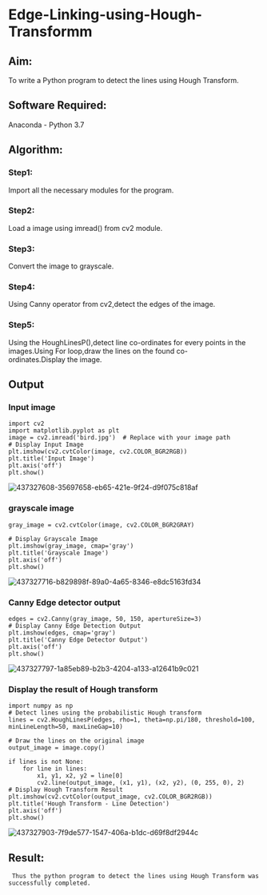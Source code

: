 # Edge-Linking-using-Hough-Transformm
## Aim:
To write a Python program to detect the lines using Hough Transform.

## Software Required:
Anaconda - Python 3.7

## Algorithm:
### Step1:

Import all the necessary modules for the program.
### Step2:

Load a image using imread() from cv2 module.
### Step3:

Convert the image to grayscale.
### Step4:

Using Canny operator from cv2,detect the edges of the image.
### Step5:

Using the HoughLinesP(),detect line co-ordinates for every points in the images.Using For loop,draw the lines on the found co-ordinates.Display the image.
## Output

### Input image 

```
import cv2
import matplotlib.pyplot as plt
image = cv2.imread('bird.jpg')  # Replace with your image path
# Display Input Image
plt.imshow(cv2.cvtColor(image, cv2.COLOR_BGR2RGB))
plt.title('Input Image')
plt.axis('off')
plt.show()
```


![437327608-35697658-eb65-421e-9f24-d9f075c818af](https://github.com/user-attachments/assets/82fa83ac-4aed-469f-8fb6-06413f13d6ea)


###  grayscale image

```
gray_image = cv2.cvtColor(image, cv2.COLOR_BGR2GRAY)

# Display Grayscale Image
plt.imshow(gray_image, cmap='gray')
plt.title('Grayscale Image')
plt.axis('off')
plt.show()
```

![437327716-b829898f-89a0-4a65-8346-e8dc5163fd34](https://github.com/user-attachments/assets/20607b68-8831-4500-af00-c8a836bc3fa3)



### Canny Edge detector output

```
edges = cv2.Canny(gray_image, 50, 150, apertureSize=3)
# Display Canny Edge Detection Output   
plt.imshow(edges, cmap='gray')
plt.title('Canny Edge Detector Output')
plt.axis('off')
plt.show()

```

![437327797-1a85eb89-b2b3-4204-a133-a12641b9c021](https://github.com/user-attachments/assets/45150df9-613c-48e9-8c50-124ee78f96cc)


### Display the result of Hough transform

```
import numpy as np
# Detect lines using the probabilistic Hough transform
lines = cv2.HoughLinesP(edges, rho=1, theta=np.pi/180, threshold=100, minLineLength=50, maxLineGap=10)

# Draw the lines on the original image
output_image = image.copy()

if lines is not None:
    for line in lines:
        x1, y1, x2, y2 = line[0]
        cv2.line(output_image, (x1, y1), (x2, y2), (0, 255, 0), 2)
# Display Hough Transform Result
plt.imshow(cv2.cvtColor(output_image, cv2.COLOR_BGR2RGB))
plt.title('Hough Transform - Line Detection')
plt.axis('off')
plt.show()

```


![437327903-7f9de577-1547-406a-b1dc-d69f8df2944c](https://github.com/user-attachments/assets/e7d36e4f-e93a-42d4-ba9b-c659ec1a5c88)


## Result:
     Thus the python program to detect the lines using Hough Transform was successfully completed.


